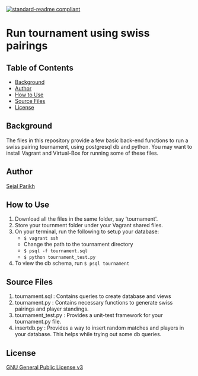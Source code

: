 [![standard-readme compliant](https://img.shields.io/badge/readme%20style-standard-brightgreen.svg?style=flat-square)](https://github.com/RichardLitt/standard-readme)

# Run tournament using swiss pairings

## Table of Contents
- [Background](#background)
- [Author](#author)
- [How to Use](#how-to-use)
- [Source Files](#source-files)
- [License](#license)

## Background
The files in this repository provide a few basic back-end functions to run a swiss pairing tournament, using postgresql db and python.
You may want to install Vagrant and Virtual-Box for running some of these files.

## Author
[Sejal Parikh](https://in.linkedin.com/in/sejalparikh)

## How to Use
1. Download all the files in the same folder, say 'tournament'.
2. Store your tournment folder under your Vagrant shared files. 
3. On your terminal, run the following to setup your database:
    - `$ vagrant ssh`
    - Change the path to the tournament directory
    - `$ psql -f tournament.sql`
    - `$ python tournament_test.py`
4. To view the db schema, run `$ psql tournament`

## Source Files
1. tournament.sql : Contains queries to create database and views
2. tournament.py : Contains necessary functions to generate swiss pairings and player standings.
3. tournament_test.py : Provides a unit-test framework for your tournament.py file.
4. insertdb.py : Provides a way to insert random matches and players in your database. This helps while trying out some db queries.

## License
[GNU General Public License v3](../LICENSE)
